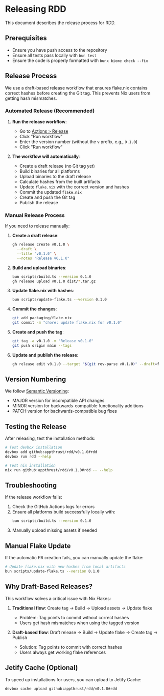 # Releasing RDD

This document describes the release process for RDD.

## Prerequisites

- Ensure you have push access to the repository
- Ensure all tests pass locally with `bun test`
- Ensure the code is properly formatted with `bunx biome check --fix`

## Release Process

We use a draft-based release workflow that ensures flake.nix contains correct hashes before creating the Git tag. This prevents Nix users from getting hash mismatches.

### Automated Release (Recommended)

1. **Run the release workflow**:

   - Go to [Actions > Release](https://github.com/appthrust/rdd/actions/workflows/release.yml)
   - Click "Run workflow"
   - Enter the version number (without the `v` prefix, e.g., `0.1.0`)
   - Click "Run workflow"

2. **The workflow will automatically**:
   - Create a draft release (no Git tag yet)
   - Build binaries for all platforms
   - Upload binaries to the draft release
   - Calculate hashes from the built artifacts
   - Update `flake.nix` with the correct version and hashes
   - Commit the updated `flake.nix`
   - Create and push the Git tag
   - Publish the release

### Manual Release Process

If you need to release manually:

1. **Create a draft release**:

   ```bash
   gh release create v0.1.0 \
     --draft \
     --title "v0.1.0" \
     --notes "Release v0.1.0"
   ```

2. **Build and upload binaries**:

   ```bash
   bun scripts/build.ts --version 0.1.0
   gh release upload v0.1.0 dist/*.tar.gz
   ```

3. **Update flake.nix with hashes**:

   ```bash
   bun scripts/update-flake.ts --version 0.1.0
   ```

4. **Commit the changes**:

   ```bash
   git add packaging/flake.nix
   git commit -m "chore: update flake.nix for v0.1.0"
   ```

5. **Create and push the tag**:

   ```bash
   git tag -a v0.1.0 -m "Release v0.1.0"
   git push origin main --tags
   ```

6. **Update and publish the release**:
   ```bash
   gh release edit v0.1.0 --target "$(git rev-parse v0.1.0)" --draft=false
   ```

## Version Numbering

We follow [Semantic Versioning](https://semver.org/):

- MAJOR version for incompatible API changes
- MINOR version for backwards-compatible functionality additions
- PATCH version for backwards-compatible bug fixes

## Testing the Release

After releasing, test the installation methods:

```bash
# Test devbox installation
devbox add github:appthrust/rdd/v0.1.0#rdd
devbox run rdd --help

# Test nix installation
nix run github:appthrust/rdd/v0.1.0#rdd -- --help
```

## Troubleshooting

If the release workflow fails:

1. Check the GitHub Actions logs for errors
2. Ensure all platforms build successfully locally with:
   ```bash
   bun scripts/build.ts --version 0.1.0
   ```
3. Manually upload missing assets if needed

## Manual Flake Update

If the automatic PR creation fails, you can manually update the flake:

```bash
# Update flake.nix with new hashes from local artifacts
bun scripts/update-flake.ts --version 0.1.0
```

## Why Draft-Based Releases?

This workflow solves a critical issue with Nix Flakes:

1. **Traditional flow**: Create tag → Build → Upload assets → Update flake

   - Problem: Tag points to commit without correct hashes
   - Users get hash mismatches when using the tagged version

2. **Draft-based flow**: Draft release → Build → Update flake → Create tag → Publish
   - Solution: Tag points to commit with correct hashes
   - Users always get working flake references

## Jetify Cache (Optional)

To speed up installations for users, you can upload to Jetify Cache:

```bash
devbox cache upload github:appthrust/rdd/v0.1.0#rdd
```
